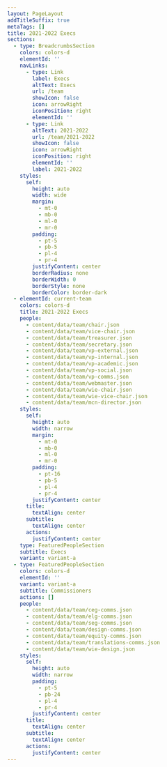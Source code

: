 ```yaml
---
layout: PageLayout
addTitleSuffix: true
metaTags: []
title: 2021-2022 Execs
sections:
  - type: BreadcrumbsSection
    colors: colors-d
    elementId: ''
    navLinks:
      - type: Link
        label: Execs
        altText: Execs
        url: /team
        showIcon: false
        icon: arrowRight
        iconPosition: right
        elementId: ''
      - type: Link
        altText: 2021-2022
        url: /team/2021-2022
        showIcon: false
        icon: arrowRight
        iconPosition: right
        elementId: ''
        label: 2021-2022
    styles:
      self:
        height: auto
        width: wide
        margin:
          - mt-0
          - mb-0
          - ml-0
          - mr-0
        padding:
          - pt-5
          - pb-5
          - pl-4
          - pr-4
        justifyContent: center
        borderRadius: none
        borderWidth: 0
        borderStyle: none
        borderColor: border-dark
  - elementId: current-team
    colors: colors-d
    title: 2021-2022 Execs
    people:
      - content/data/team/chair.json
      - content/data/team/vice-chair.json
      - content/data/team/treasurer.json
      - content/data/team/secretary.json
      - content/data/team/vp-external.json
      - content/data/team/vp-internal.json
      - content/data/team/vp-academic.json
      - content/data/team/vp-social.json
      - content/data/team/vp-comms.json
      - content/data/team/webmaster.json
      - content/data/team/wie-chair.json
      - content/data/team/wie-vice-chair.json
      - content/data/team/mcn-director.json
    styles:
      self:
        height: auto
        width: narrow
        margin:
          - mt-0
          - mb-0
          - ml-0
          - mr-0
        padding:
          - pt-16
          - pb-5
          - pl-4
          - pr-4
        justifyContent: center
      title:
        textAlign: center
      subtitle:
        textAlign: center
      actions:
        justifyContent: center
    type: FeaturedPeopleSection
    subtitle: Execs
    variant: variant-a
  - type: FeaturedPeopleSection
    colors: colors-d
    elementId: ''
    variant: variant-a
    subtitle: Commissioners
    actions: []
    people:
      - content/data/team/ceg-comms.json
      - content/data/team/elg-comms.json
      - content/data/team/seg-comms.json
      - content/data/team/design-comms.json
      - content/data/team/equity-comms.json
      - content/data/team/translations-comms.json
      - content/data/team/wie-design.json
    styles:
      self:
        height: auto
        width: narrow
        padding:
          - pt-5
          - pb-24
          - pl-4
          - pr-4
        justifyContent: center
      title:
        textAlign: center
      subtitle:
        textAlign: center
      actions:
        justifyContent: center
---
```

